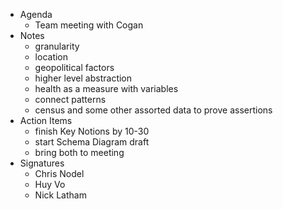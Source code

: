 * Agenda
    * Team meeting with Cogan 
* Notes
    * granularity
    * location
    * geopolitical factors
    * higher level abstraction
    * health as a measure with variables
    * connect patterns
    * census and some other assorted data to prove assertions
* Action Items
    * finish Key Notions by 10-30
    * start Schema Diagram draft
    * bring both to meeting
* Signatures
    *  Chris Nodel
    *  Huy Vo
    *  Nick Latham
